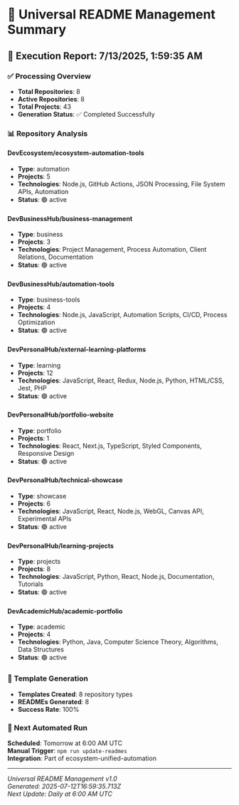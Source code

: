 # 🤖 Universal README Management Summary

## 🚀 Execution Report: 7/13/2025, 1:59:35 AM

### ✅ Processing Overview
- **Total Repositories**: 8
- **Active Repositories**: 8
- **Total Projects**: 43
- **Generation Status**: ✅ Completed Successfully

### 📊 Repository Analysis

#### DevEcosystem/ecosystem-automation-tools
- **Type**: automation
- **Projects**: 5
- **Technologies**: Node.js, GitHub Actions, JSON Processing, File System APIs, Automation
- **Status**: 🟢 active

#### DevBusinessHub/business-management
- **Type**: business
- **Projects**: 3
- **Technologies**: Project Management, Process Automation, Client Relations, Documentation
- **Status**: 🟢 active

#### DevBusinessHub/automation-tools
- **Type**: business-tools
- **Projects**: 4
- **Technologies**: Node.js, JavaScript, Automation Scripts, CI/CD, Process Optimization
- **Status**: 🟢 active

#### DevPersonalHub/external-learning-platforms
- **Type**: learning
- **Projects**: 12
- **Technologies**: JavaScript, React, Redux, Node.js, Python, HTML/CSS, Jest, PHP
- **Status**: 🟢 active

#### DevPersonalHub/portfolio-website
- **Type**: portfolio
- **Projects**: 1
- **Technologies**: React, Next.js, TypeScript, Styled Components, Responsive Design
- **Status**: 🟢 active

#### DevPersonalHub/technical-showcase
- **Type**: showcase
- **Projects**: 6
- **Technologies**: JavaScript, React, Node.js, WebGL, Canvas API, Experimental APIs
- **Status**: 🟢 active

#### DevPersonalHub/learning-projects
- **Type**: projects
- **Projects**: 8
- **Technologies**: JavaScript, Python, React, Node.js, Documentation, Tutorials
- **Status**: 🟢 active

#### DevAcademicHub/academic-portfolio
- **Type**: academic
- **Projects**: 4
- **Technologies**: Python, Java, Computer Science Theory, Algorithms, Data Structures
- **Status**: 🟢 active


### 🎯 Template Generation
- **Templates Created**: 8 repository types
- **READMEs Generated**: 8
- **Success Rate**: 100%

### 🔄 Next Automated Run
**Scheduled**: Tomorrow at 6:00 AM UTC  
**Manual Trigger**: `npm run update-readmes`  
**Integration**: Part of ecosystem-unified-automation

---

*Universal README Management v1.0*  
*Generated: 2025-07-12T16:59:35.713Z*  
*Next Update: Daily at 6:00 AM UTC*
